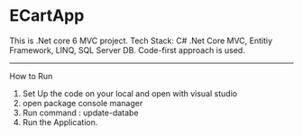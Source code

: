 # ECartApp

This is .Net core 6 MVC project.
Tech Stack: C# .Net Core MVC, Entitiy Framework, LINQ, SQL Server DB.
Code-first approach is used.

------------------------------------------------
How to Run
1. Set Up the code on your local and open with visual studio
2. open package console manager
3. Run command : update-databe
4. Run the Application.
